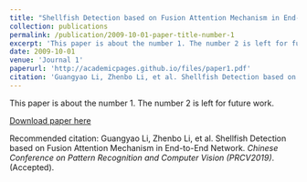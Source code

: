 ```yaml
---
title: "Shellfish Detection based on Fusion Attention Mechanism in End-to-End Network"
collection: publications
permalink: /publication/2009-10-01-paper-title-number-1
excerpt: 'This paper is about the number 1. The number 2 is left for future work.'
date: 2009-10-01
venue: 'Journal 1'
paperurl: 'http://academicpages.github.io/files/paper1.pdf'
citation: 'Guangyao Li, Zhenbo Li, et al. Shellfish Detection based on Fusion Attention Mechanism in End-to-End Network. <i>Chinese Conference on Pattern Recognition and Computer Vision (PRCV2019)</i>. (Accepted).'
---
```

This paper is about the number 1. The number 2 is left for future work.

[Download paper here](http://academicpages.github.io/files/paper1.pdf)

Recommended citation: Guangyao Li, Zhenbo Li, et al. Shellfish Detection based on Fusion Attention Mechanism in End-to-End Network. <i>Chinese Conference on Pattern Recognition and Computer Vision (PRCV2019)</i>. (Accepted).